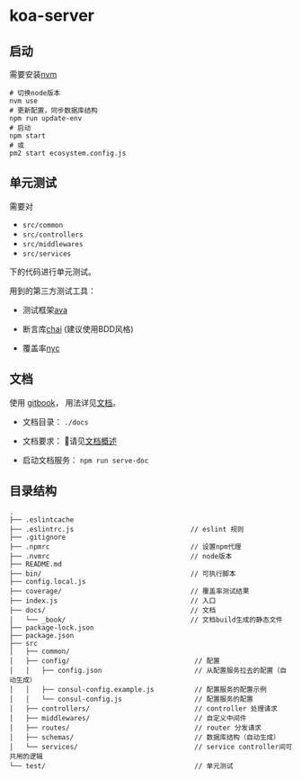 # koa-server


## 启动

需要安装[nvm](https://github.com/creationix/nvm)

```
# 切换node版本
nvm use
# 更新配置，同步数据库结构
npm run update-env
# 启动
npm start
# 或
pm2 start ecosystem.config.js
```


## 单元测试

需要对 
* `src/common` 
* `src/controllers` 
* `src/middlewares` 
* `src/services` 

下的代码进行单元测试。

用到的第三方测试工具：

* 测试框架[ava](https://github.com/avajs/ava)

* 断言库[chai](http://chaijs.com/api/bdd/)  (建议使用BDD风格)

* 覆盖率[nyc](https://github.com/istanbuljs/nyc)


## 文档

使用 [gitbook](https://github.com/GitbookIO/gitbook)， 用法详见[文档](https://toolchain.gitbook.com/)。


* 文档目录： `./docs`

* 文档要求： 请见[文档概述](/docs/README.md)

* 启动文档服务： `npm run serve-doc`


## 目录结构

```
.
├── .eslintcache
├── .eslintrc.js                             // eslint 规则
├── .gitignore
├── .npmrc                                   // 设置npm代理
├── .nvmrc                                   // node版本
├── README.md
├── bin/                                     // 可执行脚本
├── config.local.js
├── coverage/                                // 覆盖率测试结果
├── index.js                                 // 入口
├── docs/                                    // 文档
│   └── _book/                               // 文档build生成的静态文件
├── package-lock.json
├── package.json
├── src
│   ├── common/
│   ├── config/                               // 配置
│   │   ├── config.json                       // 从配置服务拉去的配置（自动生成）
│   │   ├── consul-config.example.js          // 配置服务的配置示例
│   │   └── consul-config.js                  // 配置服务的配置
│   ├── controllers/                          // controller 处理请求
│   ├── middlewares/                          // 自定义中间件
│   ├── routes/                               // router 分发请求
│   ├── schemas/                              // 数据库结构（自动生成）
│   └── services/                             // service controller间可共用的逻辑
└── test/                                     // 单元测试
```
